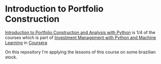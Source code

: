 # Introduction to Portfolio Construction

[Introduction to Portfolio Construction and Analysis with Python](https://www.coursera.org/learn/introduction-portfolio-construction-python) is 1/4 of the courses which is part of [Investment Management with Python and Machine Learning](https://www.coursera.org/specializations/investment-management-python-machine-learning) in [Coursera](https://www.coursera.org/)

On this repository I'm applying the lessons of this course on some brazilian stock.